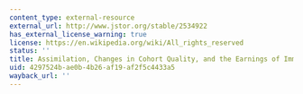 ```yaml
---
content_type: external-resource
external_url: http://www.jstor.org/stable/2534922
has_external_license_warning: true
license: https://en.wikipedia.org/wiki/All_rights_reserved
status: ''
title: Assimilation, Changes in Cohort Quality, and the Earnings of Immigrants
uid: 4297524b-ae0b-4b26-af19-af2f5c4433a5
wayback_url: ''
---
```

